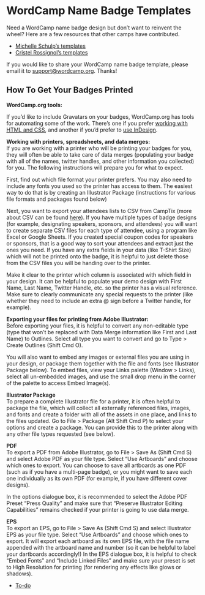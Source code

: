# WordCamp Name Badge Templates

Need a WordCamp name badge design but don’t want to reinvent the wheel? Here are a few resources that other camps have contributed.

*   [Michelle Schulp’s templates](https://github.com/marktimemedia/WordCamp-Badge-Templates)
*   [Cristel Rossignol’s templates](https://make.wordpress.org/community/2016/11/07/wordcamp-design-kit-producing-assets-and-finding-a/)

If you would like to share your WordCamp name badge template, please email it to support@wordcamp.org. Thanks!

## How To Get Your Badges Printed

**WordCamp.org tools:**

If you’d like to include Gravatars on your badges, WordCamp.org has tools for automating some of the work. There’s one if you prefer [working with HTML and CSS](https://make.wordpress.org/community/handbook/wordcamp-organizer/first-steps/helpful-documents-and-templates/create-wordcamp-badges-with-gravatars/personalized-badges-with-html-css/#respond), and another if you’d prefer to [use InDesign](https://make.wordpress.org/community/handbook/wordcamp-organizer/first-steps/helpful-documents-and-templates/create-wordcamp-badges-with-gravatars/personalized-badges-with-indesign/#respond).

**Working with printers, spreadsheets, and data merges:**  
If you are working with a printer who will be printing your badges for you, they will often be able to take care of data merges (populating your badge with all of the names, twitter handles, and other information you collected) for you. The following instructions will prepare you for what to expect.

First, find out which file format your printer prefers. You may also need to include any fonts you used so the printer has access to them. The easiest way to do that is by creating an Illustrator Package (instructions for various file formats and packages found below)

Next, you want to export your attendees lists to CSV from CampTix (more about CSV can be found [here](https://make.wordpress.org/community/handbook/wordcamp-organizer-handbook/first-steps/helpful-documents-and-templates/create-wordcamp-badges-with-gravatars/personalized-badges-with-indesign/)). If you have multiple types of badge designs (for example, designating speakers, sponsors, and attendees) you will want to create separate CSV files for each type of attendee, using a program like Excel or Google Sheets. If you created special coupon codes for speakers or sponsors, that is a good way to sort your attendees and extract just the ones you need. If you have any extra fields in your data (like T-Shirt Size) which will not be printed onto the badge, it is helpful to just delete those from the CSV files you will be handing over to the printer.

Make it clear to the printer which column is associated with which field in your design. It can be helpful to populate your demo design with First Name, Last Name, Twitter Handle, etc. so the printer has a visual reference. Make sure to clearly communicate any special requests to the printer (like whether they need to include an extra @ sign before a Twitter handle, for example).

**Exporting your files for printing from Adobe Illustrator:**  
Before exporting your files, it is helpful to convert any non-editable type (type that won’t be replaced with Data Merge information like First and Last Name) to Outlines. Select all type you want to convert and go to Type > Create Outlines (Shift Cmd O).

You will also want to embed any images or external files you are using in your design, or package them together with the file and fonts (see Illustrator Package below). To embed files, view your Links palette (Window > Links), select all un-embedded images, and use the small drop menu in the corner of the palette to access Embed Image(s).

**Illustrator Package**  
To prepare a complete Illustrator file for a printer, it is often helpful to package the file, which will collect all externally referenced files, images, and fonts and create a folder with all of the assets in one place, and links to the files updated. Go to File > Package (Alt Shift Cmd P) to select your options and create a package. You can provide this to the printer along with any other file types requested (see below).

**PDF**  
To export a PDF from Adobe Illustrator, go to File > Save As (Shift Cmd S) and select Adobe PDF as your file type. Select “Use Artboards” and choose which ones to export. You can choose to save all artboards as one PDF (such as if you have a multi-page badge), or you might want to save each one individually as its own PDF (for example, if you have different cover designs).

In the options dialogue box, it is recommended to select the Adobe PDF Preset “Press Quality” and make sure that “Preserve Illustrator Editing Capabilities” remains checked if your printer is going to use data merge.

**EPS**  
To export an EPS, go to File > Save As (Shift Cmd S) and select Illustrator EPS as your file type. Select “Use Artboards” and choose which ones to export. It will export each artboard as its own EPS file, with the file name appended with the artboard name and number (so it can be helpful to label your dartboards accordingly!) In the EPS dialogue box, it is helpful to check “Embed Fonts” and “Include Linked Files” and make sure your preset is set to High Resolution for printing (for rendering any effects like glows or shadows).

*   [To-do](# "To-do")